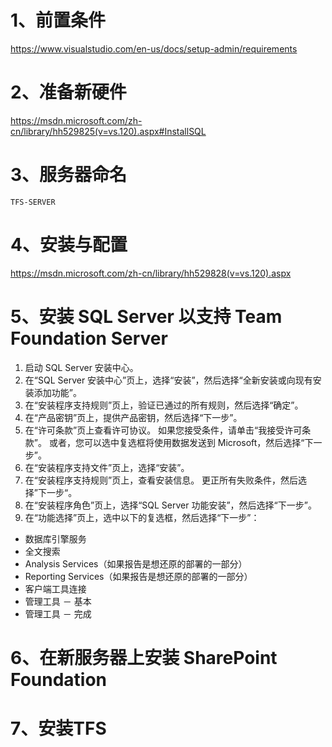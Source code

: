 # 1、前置条件

https://www.visualstudio.com/en-us/docs/setup-admin/requirements


# 2、准备新硬件

https://msdn.microsoft.com/zh-cn/library/hh529825(v=vs.120).aspx#InstallSQL


# 3、服务器命名

    TFS-SERVER

# 4、安装与配置

https://msdn.microsoft.com/zh-cn/library/hh529828(v=vs.120).aspx


# 5、安装 SQL Server 以支持 Team Foundation Server

1. 启动 SQL Server 安装中心。
2. 在“SQL Server 安装中心”页上，选择“安装”，然后选择“全新安装或向现有安装添加功能”。
3. 在“安装程序支持规则”页上，验证已通过的所有规则，然后选择“确定”。
4. 在“产品密钥”页上，提供产品密钥，然后选择“下一步”。
5. 在“许可条款”页上查看许可协议。 如果您接受条件，请单击“我接受许可条款”。 或者，您可以选中复选框将使用数据发送到 Microsoft，然后选择“下一步”。
6. 在“安装程序支持文件”页上，选择“安装”。
7. 在“安装程序支持规则”页上，查看安装信息。 更正所有失败条件，然后选择”下一步“。
8. 在“安装程序角色”页上，选择“SQL Server 功能安装”，然后选择“下一步”。
9. 在“功能选择”页上，选中以下的复选框，然后选择“下一步”：
- 数据库引擎服务
- 全文搜索
- Analysis Services（如果报告是想还原的部署的一部分）
- Reporting Services（如果报告是想还原的部署的一部分）
- 客户端工具连接
- 管理工具 － 基本
- 管理工具 － 完成



# 6、在新服务器上安装 SharePoint Foundation



# 7、安装TFS


